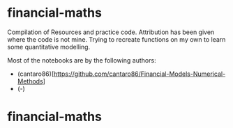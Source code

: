 # financial-maths

Compilation of Resources and practice code. Attribution has been given where the code is not mine.
Trying to recreate functions on my own to learn some quantitative modelling.

Most of the notebooks are by the following authors:

- (cantaro86)[https://github.com/cantaro86/Financial-Models-Numerical-Methods]
- (-)

# financial-maths
